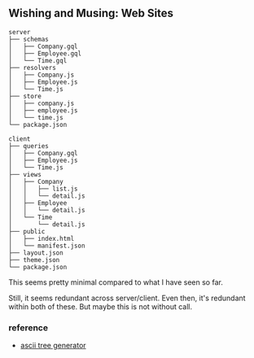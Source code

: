 ## Wishing and Musing: Web Sites
```
server
├── schemas
│   ├── Company.gql
│   ├── Employee.gql
│   └── Time.gql
├── resolvers
│   ├── Company.js
│   ├── Employee.js
│   └── Time.js
├── store
│   ├── company.js
│   ├── employee.js
│   └── time.js
└── package.json
```

```
client
├── queries
│   ├── Company.gql
│   ├── Employee.js
│   └── Time.js
├── views
│   ├── Company
│   │   ├── list.js
│   │   └── detail.js
│   ├── Employee
│   │   └── detail.js
│   └── Time
│       └── detail.js
├── public
│   ├── index.html
│   └── manifest.json
├── layout.json
├── theme.json
└── package.json
```

This seems pretty minimal compared to what I have seen so far.

Still, it seems redundant across server/client.  Even then, it's redundant within both of these.  But maybe this is not without call.

### reference
- [ascii tree generator](https://tree.nathanfriend.io/)